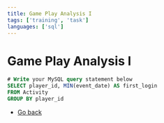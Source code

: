 ```yaml
---
title: Game Play Analysis I
tags: ['training', 'task']
languages: ['sql']
---
```

# Game Play Analysis I

```sql
# Write your MySQL query statement below
SELECT player_id, MIN(event_date) AS first_login
FROM Activity
GROUP BY player_id
```

* [Go back](../readme.md)
